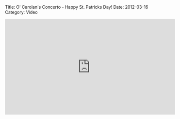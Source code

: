 Title: O' Carolan's Concerto - Happy St. Patricks Day!
Date: 2012-03-16
Category: Video

<iframe width="560" height="315" src="https://www.youtube.com/embed/fTA6Go3Tgek" title="YouTube video player" frameborder="0" allow="accelerometer; autoplay; clipboard-write; encrypted-media; gyroscope; picture-in-picture" allowfullscreen></iframe>

